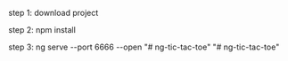 step 1: download project

step 2: npm install

step 3: ng serve --port 6666 --open
"# ng-tic-tac-toe" 
"# ng-tic-tac-toe" 
